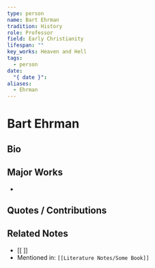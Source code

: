 ```yaml
---
type: person
name: Bart Ehrman
tradition: History
role: Professor
field: Early Christianity
lifespan: ""
key_works: Heaven and Hell
tags:
  - person
date:
  "{ date }": 
aliases:
  - Ehrman
---
```


# Bart Ehrman

## Bio

## Major Works

- 

## Quotes / Contributions

> 

## Related Notes
- [[ ]]
- Mentioned in: `[[Literature Notes/Some Book]]`
